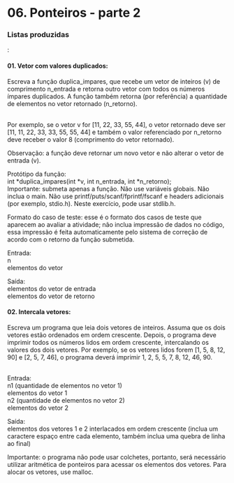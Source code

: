 <h1>06. Ponteiros - parte 2</h1>
<h3>Listas produzidas</h3>:

<h4>01. Vetor com valores duplicados:</h4>
Escreva a função duplica_impares, que recebe um vetor de inteiros (v) de comprimento n_entrada e retorna outro vetor com todos os números ímpares duplicados. A função também retorna (por referência) a quantidade de elementos no vetor retornado (n_retorno).
<p><br>
Por exemplo, se o vetor v for [11, 22, 33, 55, 44], o vetor retornado deve ser [11, 11, 22, 33, 33, 55, 55, 44] e também o valor referenciado por n_retorno deve receber o valor 8 (comprimento do vetor retornado).
<p>
Observação: a função deve retornar um novo vetor e não alterar o vetor de entrada (v).
<p>
Protótipo da função:<br>
int *duplica_impares(int *v, int n_entrada, int *n_retorno);<br>
Importante: submeta apenas a função. Não use variáveis globais. Não inclua o main. Não use printf/puts/scanf/fprintf/fscanf e headers adicionais (por exemplo, stdio.h). Neste exercício, pode usar stdlib.h.
<p>
Formato do caso de teste: esse é o formato dos casos de teste que aparecem ao avaliar a atividade; não inclua impressão de dados no código, essa impressão é feita automaticamente pelo sistema de correção de acordo com o retorno da função submetida.
<p>
Entrada:<br>
n<br>
elementos do vetor
<p>
Saída:<br>
elementos do vetor de entrada<br>
elementos do vetor de retorno

  
<h4>02. Intercala vetores:</h4>  
Escreva um programa que leia dois vetores de inteiros. Assuma que os dois vetores estão ordenados em ordem crescente. Depois, o programa deve imprimir todos os números lidos em ordem crescente, intercalando os valores dos dois vetores. Por exemplo, se os vetores lidos forem [1, 5, 8, 12, 90] e [2, 5, 7, 46], o programa deverá imprimir 1, 2, 5, 5, 7, 8, 12, 46, 90.
<p><br>
Entrada:<br>
n1 (quantidade de elementos no vetor 1)<br>
elementos do vetor 1<br>
n2 (quantidade de elementos no vetor 2)<br>
elementos do vetor 2
<p>
Saída:<br>
elementos dos vetores 1 e 2 interlacados em ordem crescente (inclua um caractere espaço entre cada elemento, também inclua uma quebra de linha ao final)
<p>
Importante: o programa não pode usar colchetes, portanto, será necessário utilizar aritmética de ponteiros para acessar os elementos dos vetores. Para alocar os vetores, use malloc.
  
  
